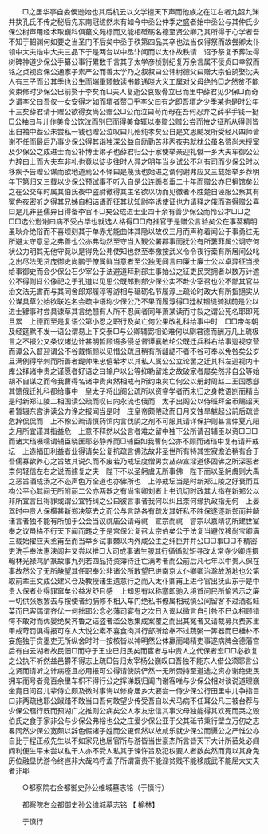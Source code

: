 <!-- { "loadSidebar": true } -->
　　□之居华亭自娄侯逊始也其后机云以文学擅天下声而他族之在江右者九韶九渊并抉孔氏不传之秘后先东南冠绂然未有如今中丞公仲季之盛者始中丞公与其仲氏少保公树声用经术取巍科俱蕞文苑标而又能相砥砺名德至贤公卿乃其所得于心学者吾不知于韶渊何如要之当圣门不后矣中丞于秩第四品其卒也法当仅得祭而故尝卿太仆领中大夫诰中大夫三品下于是两台以中丞讣闻而以太仆故秩请　诏予祭复予葬法得树碑神道少保公手纂公事行累数千言其子太学彦桢别纪复万余言属不佞贞曰幸叙而铭之贞视宫保公通家子素严公而善太学乃之叙叙曰公讳树德父曰赠大宗伯鹄娶沈夫人有三子而公其季也公生而端重颖敏读书能通晓大义工属对父母绝怜□之然贫不能资束修时少保公巳前赘于李矣而□夫人复逝公哀毁骨立巳而里中薛君见少保□而奇之谓李父曰吾仅一女安得才如而壻者赘□乎李父曰有之即吾壻之少季某也是时公年十三矣薛君请于赠公欲得女尚公赠公□公而泣曰苟而母在吾何忍弃之薛乎手钱一挺□公袖曰与儿作美食公饮泣而别巳而得美食辄以奉赠公赠公尝而恠之征所从得则皆出自袖中葢公未尝私一钱也赠公泣叹曰儿殆纯孝矣公自是文思颷发所受经凡四师皆谢不任而最后乃事少保公得其诣独深公益自励勤苦非丙夜弗就枕公虽名赘尚未授室及少保公之成进士而公补博士弟子也薛君归公于家使举亲迎礼僦一乡大夫车御公公力辞曰士而大夫车非礼也竟以徒步往时人异之明年当乡试公不利有司而少保公时以移疾予告赠公谋而欲地道焉公不怿曰是蔑我也始进之谓何谢弗应又三载始举乡荐明年下第归又三载以少保公预试事不听入自是公连踬者垂二十年而赠公亦巳捐馆矣公之在公交车时属其伯氏夜中盗尉徼得其主名欲以功而见徼者不胜楚自诬服公察其有冤色夜密听之得其兄姊自相诘语而征其状知尉卒诱使证也力请释之俄而盗得赠公喜曰是儿非竖儒异日得备李官不□矣公成进士业四十余有善少保公而怜公才□□之□□选公逊谢曰病不受占毕也就选人格得□□府推官于是赠公言验矣公在事葢精明虽耿介绝俗而不喜烦刻其于单赤尤能曲体其隐以故仅三月而声称着闻公于事勇往无所避太守意忌之弗善也公亦弗动然至守当入觐公署郡事而抚公有所萋菲属公诇守何状公力明其无他守竟以是得免公弗使知也然至奉檄按武义令令夜行槖有所居间公叱之出尽法无贷庞御史尚鹏于僚属鲜当意者至公独无间言曰廉士廉士公以卓异征当授给事御史而会少保公石少宰公于法避道拜刑部主事始公之征吏民哭拥者以数万计遮公不得则肖公像祀之于孔道以见思公既郎刑部少保公实不赴少宰召也公不鄙其官益治文法无害而与其同舍郎郑履淳等游相与砥砺名节履淳上疏论时政大有所指擿实从公谋具草公始欲联姓名会疏中语称少保公乃不果而履淳得□廷杖锢缇骑狱前是公以进士肄事时尝具谏草其言绝戆有人所不忍闻者同年萧某读而寸裂之谓公死名耶即死且累　上德而至是复语公第小忍之职行及矣亡何公果改礼科给事中时　□□帝每朝及经筵默不发一语公谓易上下交泰□与公卿辅弼相论难何以劘君德而酬万几上疏极言之不报公又条议诸边计甚明晳顾语多侵总督谭襄敏纶公既迁兵科右给事巡视京营而谭公入督迎谓公不谷戴惭颜以见惜公疏且稍有所龃龉不者不谷可奉以免咎矣公岁且满例得举刺而所善者缇帅朱忠僖希孝以其私人属公公立论罢之迁其科左巡视内十库公择诸中贵之谨愿者好语之曰输户以公等抑勒留难之故破家者屡矣然非自公等始胡不自谋之而令我曹得名诸中贵爽然相戒有所约束矣亡何公以册封周赵二王国悉郄其馈俄迁礼科都给事中　皇太子将出阁公疏所以资睿学者而未归之身教语剀而精当是时新郑江陵二相国读公疏而叹曰向永流也俄而　太子出阁公以侍班拜金币赐诏天暑暂辍东宫讲读公力诤之报闻当是时　庄皇帝颇倦政而日月交蚀旱魃起公前后疏皆危辞侃侃而　上不豫公疏请慎药饵内言伐阴之剂不可服其请详保护则甚言仲夏亢阳之月所宜谨其指益危　上意不释然以公言者难之留中独下公所请召辅臣以资□□□而诸大珰嗫嚅谓辅臣晓医耶必静养而□辅臣如我曹何公亦不顾而诸珰中复有请开戒坛　上造福田利益者业得请矣公复抗疏言佛法故非圣世所有特其空寂澹泊稍有合于吾儒寡欲养心之旨故其说久而不废若乃戒坛度僧男女丛杂宣淫道侈固佛之所深恶者柰何轻信左右之说而遽复之夫　陛下不以圣躬虞无所事佛　陛下而以圣躬虞则大禹之恶旨酒成汤之不迩声色万全道也亦佛所也　上停戒坛当是时新郑江陵之好衰而互构公平心其间无所附丽二公亦两器之有尚宝卿刘者上书讥切时政其大指在新郑公以非所宜言且得罪或谓公宜特纠之公曰彼言事者我何以纠且柰何缘执政指无何　上晏驾时中贵人保横甚新郑决筴去之而公与言路各有疏发其奸私不胜保遂逐新郑而并齮诸言者独不能有所加于公会当议祧庙公请母祧　宣宗而祧　睿宗以嘉靖初所建世室奉之议虽格不行天下闻而韪之于是宫保公复召太宗伯矣公于法复当避仅移尚宝卿满三载始擢应天丞甫至而当举乡试事棘以内外咸公主之纤巨井井公□□事□□不精密吏洗手奉法惠浃闾井又尝以推□大司成事诸生服其行循循就矩寻改太常寺少卿连摄翰林光禄鸿胪篆故事九列若四品持资簿待迁亡满考者而公前后凡七年以中贵人保在事故然公了无所觖望其任职奉公非诸公所敢望巳进南京太仆卿卿治滁故游地也公第取前辈王文成公建义仓及教授诸生遗意行之而入太仆卿甫上进今官出抚山东于是中贵人保者业得罪窜矣公益发舒且感　上知思有以称塞即驰入境首问民所愉苦示之廉一切供张悉罢去与按使者约脯修不相入车门绝私书僚属相戒慎公间留客不过酒茗鲑菜而巳客偶谓齐优一何拙耶公念必藩司宴有之次日入谒以微言自引咎不巳众相顾错愕不敢对而优晏绝矣齐鲁之诘盗者滥公悉集成案覆之而出其冤者又请裁募兵费苏里甲戒苛罚俱得报可东人大悦公素不喜食肉其行部所给奉不过蔬粥一筭器而巳棰朴不妄施独于贪墨吏无所纵舍时时一按核皆以神明然公体羸而竭精吏事遂病脾会德藩宫后有白云湖者故民佃□而夺于王业巳归民矣而宦者与中贵人之代保者宏□□必欲复之公执不听然益邑欝不得志上疏□告归太宰杨公巍叹曰吾独不能东人借公须耶言公之贤而请听之计病痊且必用报可公得请使院俨然一无所赍持至道途之资亦谢绝吏民拥车而号者竟百余里车枳不得行公之挥涕既归阖门谢客唯与少保公相对谈说道理巍坐竟日问召儿辈侍立颇及微时事诲以修身居乡大要尝一侍少保公行田里中儿争指目曰非两疏也耶公踧踖不敢当曰吾何敢望少传受吾自以犬马病不任耳公凡三被台荐与少保公鴈行既而预湖广之推则公病矣公人孝友忠信其事父母独能得其欢死而哭之毁伯氏之食于家非公与少保公弗裕也公之庄爱少保公亚于父其砥节秉行壁立万仞之志畧同然少保公宽颇以辞色假诸子姓而公更侃然以故咸乐就少保公而慑公之严惟公亦自比于程正叔先生以不如家兄也居官所与游皆当世豪杰所言皆天下大计所莅处必闾阎利便生平未尝以私干人亦不受人私其于谏忤旨及犯权要人者数矣然而竟以其身免历位融显优游令终岂非大哉呜呼孟子所谓富贵不能淫贫贱不能移威武不能屈大丈夫者非耶 

　　○都察院右佥都御史孙公维城墓志铭（于慎行） 

　　都察院右佥都御史孙公维城墓志铭 【 榆林】 

　　于慎行 
